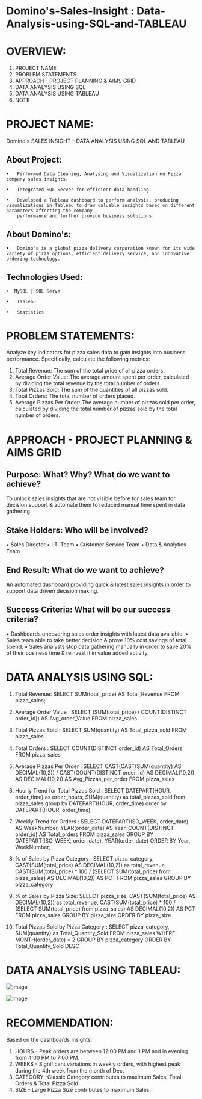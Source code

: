 # Domino's-Sales-Insight : Data-Analysis-using-SQL-and-TABLEAU

# OVERVIEW:
1. PROJECT NAME
2. PROBLEM STATEMENTS
3. APPROACH - PROJECT PLANNING & AIMS GRID
4. DATA ANALYSIS USING SQL
5. DATA ANALYSIS USING TABLEAU
6. NOTE


# PROJECT NAME:
Domino's SALES INSIGHT – DATA ANALYSIS USING SQL AND TABLEAU

## About Project:

    •	Performed Data Cleaning, Analysing and Visualization on Pizza company sales insights.

    •	Integrated SQL Server for efficient data handling.
            
    •	Developed a Tableau dashboard to perform analysis, producing visualizations in Tableau to draw valuable insights based on different parameters affecting the company 
        performance and further provide business solutions.
            
## About Domino's:

    •	Domino's is a global pizza delivery corporation known for its wide variety of pizza options, efficient delivery service, and innovative ordering technology.

## Technologies Used:

    •  MySQL | SQL Serve

    •	Tableau

    •	Statistics

# PROBLEM STATEMENTS:

Analyze key indicators for pizza sales data to gain insights into business performance. Specifically, calculate the following metrics:

1. Total Revenue: The sum of the total price of all pizza orders.
2. Average Order Value: The average amount spent per order, calculated by dividing the total revenue by the total number of orders.
4. Total Pizzas Sold: The sum of the quantities of all pizzas sold.
5. Total Orders: The total number of orders placed.
6. Average Pizzas Per Order: The average number of pizzas sold per order, calculated by dividing the total number of pizzas sold by the total number of orders.

# APPROACH - PROJECT PLANNING & AIMS GRID

## Purpose: What? Why? What do we want to achieve?
To unlock sales insights that are not visible before for sales team for decision support & automate them to reduced manual time spent in data gathering.

## Stake Holders: Who will be involved?
 •	Sales Director
 •	I.T. Team
 •	Customer Service Team
 •	Data & Analytics Team

## End Result: What do we want to achieve?
An automated dashboard providing quick & latest sales insights in order to support data driven decision making.

## Success Criteria: What will be our success criteria?
  •	Dashboards uncovering sales order insights with latest data available.
  •	Sales team able to take better decision & prove 10% cost savings of total spend.
  •	Sales analysts stop data gathering manually in order to save 20% of their business time & reinvest it in value added activity.


# DATA ANALYSIS USING SQL:
1. Total Revenue:
SELECT SUM(total_price) AS Total_Revenue FROM pizza_sales;

2. Average Order Value :
SELECT (SUM(total_price) / COUNT(DISTINCT order_id)) AS Avg_order_Value FROM pizza_sales

3. Total Pizzas Sold :
SELECT SUM(quantity) AS Total_pizza_sold FROM pizza_sales

4. Total Orders :
SELECT COUNT(DISTINCT order_id) AS Total_Orders FROM pizza_sales

5. Average Pizzas Per Order :
SELECT CAST(CAST(SUM(quantity) AS DECIMAL(10,2)) / 
CAST(COUNT(DISTINCT order_id) AS DECIMAL(10,2)) AS DECIMAL(10,2))
AS Avg_Pizzas_per_order
FROM pizza_sales

6. Hourly Trend for Total Pizzas Sold :
SELECT DATEPART(HOUR, order_time) as order_hours, SUM(quantity) as total_pizzas_sold
from pizza_sales
group by DATEPART(HOUR, order_time)
order by DATEPART(HOUR, order_time)

8. Weekly Trend for Orders :
SELECT 
    DATEPART(ISO_WEEK, order_date) AS WeekNumber,
    YEAR(order_date) AS Year,
    COUNT(DISTINCT order_id) AS Total_orders
FROM 
    pizza_sales
GROUP BY 
    DATEPART(ISO_WEEK, order_date),
    YEAR(order_date)
ORDER BY 
    Year, WeekNumber;

9. % of Sales by Pizza Category :
SELECT pizza_category, CAST(SUM(total_price) AS DECIMAL(10,2)) as total_revenue,
CAST(SUM(total_price) * 100 / (SELECT SUM(total_price) from pizza_sales) AS DECIMAL(10,2)) AS PCT
FROM pizza_sales
GROUP BY pizza_category

10. % of Sales by Pizza Size:
SELECT pizza_size, CAST(SUM(total_price) AS DECIMAL(10,2)) as total_revenue,
CAST(SUM(total_price) * 100 / (SELECT SUM(total_price) from pizza_sales) AS DECIMAL(10,2)) AS PCT
FROM pizza_sales
GROUP BY pizza_size
ORDER BY pizza_size

11. Total Pizzas Sold by Pizza Category :
SELECT pizza_category, SUM(quantity) as Total_Quantity_Sold
FROM pizza_sales
WHERE MONTH(order_date) = 2
GROUP BY pizza_category
ORDER BY Total_Quantity_Sold DESC








# DATA ANALYSIS USING TABLEAU:


![image](https://github.com/priyaljain04/Dominos-Sales/assets/44484014/367f01b0-cf5d-493a-b28d-28457663ead2)


![image](https://github.com/priyaljain04/Dominos-Sales/assets/44484014/7929440a-7d31-451b-9b62-6c774602ff57)






# RECOMMENDATION:
Based on the dashboards Insights:
1. HOURS - Peak orders are between 12:00 PM and 1 PM and in evening from 4:00 PM to 7:00 PM. 
2. WEEKS - Significant variations in weekly orders, with highest peak during the 4th week from the month of Dec.
3. CATEGORY -Classic Category contributes to maximum Sales, Total Orders & Total Pizza Sold.
4. SIZE - Large Pizza Size contributes to maximum Sales.
